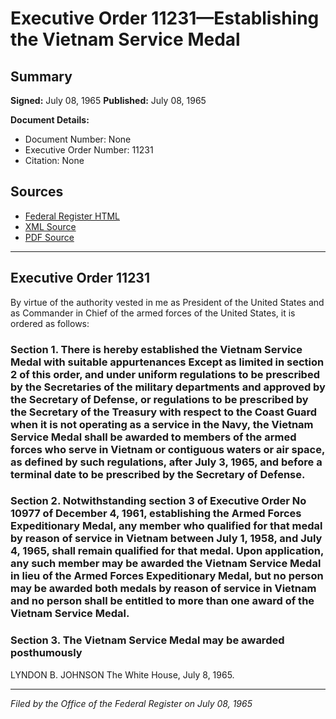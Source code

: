 # Executive Order 11231—Establishing the Vietnam Service Medal

## Summary

**Signed:** July 08, 1965
**Published:** July 08, 1965

**Document Details:**
- Document Number: None
- Executive Order Number: 11231
- Citation: None

## Sources
- [Federal Register HTML](https://www.presidency.ucsb.edu/documents/executive-order-11231-establishing-the-vietnam-service-medal)
- [XML Source](None)
- [PDF Source](None)

---

## Executive Order 11231

By virtue of the authority vested in me as President of the United States and as Commander in Chief of the armed forces of the United States, it is ordered as follows:
### Section 1. There is hereby established the Vietnam Service Medal with suitable appurtenances Except as limited in section 2 of this order, and under uniform regulations to be prescribed by the Secretaries of the military departments and approved by the Secretary of Defense, or regulations to be prescribed by the Secretary of the Treasury with respect to the Coast Guard when it is not operating as a service in the Navy, the Vietnam Service Medal shall be awarded to members of the armed forces who serve in Vietnam or contiguous waters or air space, as defined by such regulations, after July 3, 1965, and before a terminal date to be prescribed by the Secretary of Defense.

### Section 2. Notwithstanding section 3 of Executive Order No 10977 of December 4, 1961, establishing the Armed Forces Expeditionary Medal, any member who qualified for that medal by reason of service in Vietnam between July 1, 1958, and July 4, 1965, shall remain qualified for that medal. Upon application, any such member may be awarded the Vietnam Service Medal in lieu of the Armed Forces Expeditionary Medal, but no person may be awarded both medals by reason of service in Vietnam and no person shall be entitled to more than one award of the Vietnam Service Medal.

### Section 3. The Vietnam Service Medal may be awarded posthumously

LYNDON B. JOHNSON
The White House,
July 8, 1965.

---

*Filed by the Office of the Federal Register on July 08, 1965*
